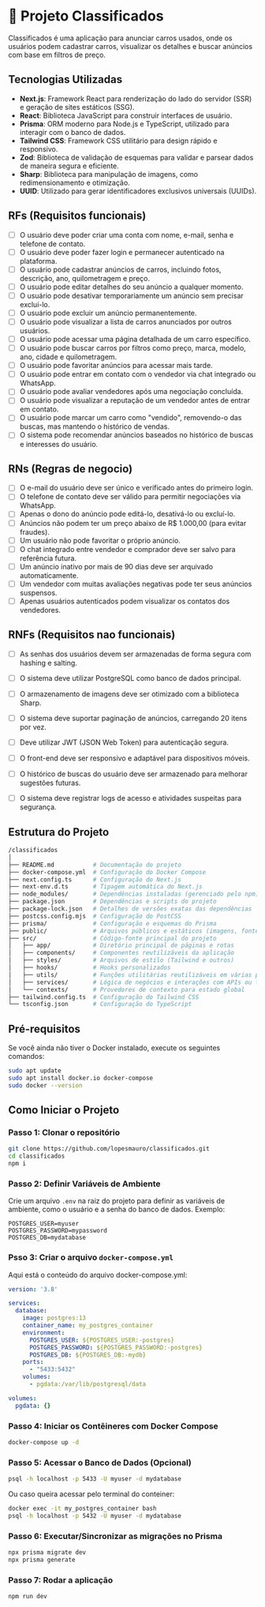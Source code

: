 # 🚗 Projeto Classificados
Classificados é uma aplicação para anunciar carros usados, onde os usuários podem cadastrar carros, visualizar os detalhes e buscar anúncios com base em filtros de preço.

## Tecnologias Utilizadas

- **Next.js**: Framework React para renderização do lado do servidor (SSR) e geração de sites estáticos (SSG).
- **React**: Biblioteca JavaScript para construir interfaces de usuário.
- **Prisma**: ORM moderno para Node.js e TypeScript, utilizado para interagir com o banco de dados.
- **Tailwind CSS**: Framework CSS utilitário para design rápido e responsivo.
- **Zod**: Biblioteca de validação de esquemas para validar e parsear dados de maneira segura e eficiente.
- **Sharp**: Biblioteca para manipulação de imagens, como redimensionamento e otimização.
- **UUID**: Utilizado para gerar identificadores exclusivos universais (UUIDs).

## RFs (Requisitos funcionais)

- [ ] O usuário deve poder criar uma conta com nome, e-mail, senha e telefone de contato.
- [ ] O usuário deve poder fazer login e permanecer autenticado na plataforma.
- [ ] O usuário pode cadastrar anúncios de carros, incluindo fotos, descrição, ano, quilometragem e preço.
- [ ] O usuário pode editar detalhes do seu anúncio a qualquer momento.
- [ ] O usuário pode desativar temporariamente um anúncio sem precisar excluí-lo.
- [ ] O usuário pode excluir um anúncio permanentemente.
- [ ] O usuário pode visualizar a lista de carros anunciados por outros usuários.
- [ ] O usuário pode acessar uma página detalhada de um carro específico.
- [ ] O usuário pode buscar carros por filtros como preço, marca, modelo, ano, cidade e quilometragem.
- [ ] O usuário pode favoritar anúncios para acessar mais tarde.
- [ ] O usuário pode entrar em contato com o vendedor via chat integrado ou WhatsApp.
- [ ] O usuário pode avaliar vendedores após uma negociação concluída.
- [ ] O usuário pode visualizar a reputação de um vendedor antes de entrar em contato.
- [ ] O usuário pode marcar um carro como "vendido", removendo-o das buscas, mas mantendo o histórico de vendas.
- [ ] O sistema pode recomendar anúncios baseados no histórico de buscas e interesses do usuário.

## RNs (Regras de negocio)

- [ ] O e-mail do usuário deve ser único e verificado antes do primeiro login.
- [ ] O telefone de contato deve ser válido para permitir negociações via WhatsApp.
- [ ] Apenas o dono do anúncio pode editá-lo, desativá-lo ou excluí-lo.
- [ ] Anúncios não podem ter um preço abaixo de R$ 1.000,00 (para evitar fraudes).
- [ ] Um usuário não pode favoritar o próprio anúncio.
- [ ] O chat integrado entre vendedor e comprador deve ser salvo para referência futura.
- [ ] Um anúncio inativo por mais de 90 dias deve ser arquivado automaticamente.
- [ ] Um vendedor com muitas avaliações negativas pode ter seus anúncios suspensos.
- [ ] Apenas usuários autenticados podem visualizar os contatos dos vendedores.

## RNFs (Requisitos nao funcionais)

- [ ] As senhas dos usuários devem ser armazenadas de forma segura com hashing e salting.
- [ ] O sistema deve utilizar PostgreSQL como banco de dados principal.
- [ ] O armazenamento de imagens deve ser otimizado com a biblioteca Sharp.
- [ ] O sistema deve suportar paginação de anúncios, carregando 20 itens por vez.
- [ ] Deve utilizar JWT (JSON Web Token) para autenticação segura.
- [ ] O front-end deve ser responsivo e adaptável para dispositivos móveis.
- [ ] O histórico de buscas do usuário deve ser armazenado para melhorar sugestões futuras.
- [ ] O sistema deve registrar logs de acesso e atividades suspeitas para segurança.


## Estrutura do Projeto
```bash
/classificados
│
├── README.md           # Documentação do projeto
├── docker-compose.yml  # Configuração do Docker Compose
├── next.config.ts      # Configuração do Next.js
├── next-env.d.ts       # Tipagem automática do Next.js
├── node_modules/       # Dependências instaladas (gerenciado pelo npm)
├── package.json        # Dependências e scripts do projeto
├── package-lock.json   # Detalhes de versões exatas das dependências
├── postcss.config.mjs  # Configuração do PostCSS
├── prisma/             # Configuração e esquemas do Prisma
├── public/             # Arquivos públicos e estáticos (imagens, fontes, etc.)
├── src/                # Código-fonte principal do projeto
│   ├── app/            # Diretório principal de páginas e rotas
│   ├── components/     # Componentes reutilizáveis da aplicação
│   ├── styles/         # Arquivos de estilo (Tailwind e outros)
│   ├── hooks/          # Hooks personalizados
│   ├── utils/          # Funções utilitárias reutilizáveis em várias partes da aplicação
│   ├── services/       # Lógica de negócios e interações com APIs ou fontes externas de dados
│   └── contexts/       # Provedores de contexto para estado global
├── tailwind.config.ts  # Configuração do Tailwind CSS
└── tsconfig.json       # Configuração do TypeScript
```

## Pré-requisitos

Se você ainda não tiver o Docker instalado, execute os seguintes comandos:

```bash
sudo apt update
sudo apt install docker.io docker-compose
sudo docker --version
```

## Como Iniciar o Projeto

### Passo 1: Clonar o repositório

```bash
git clone https://github.com/lopesmauro/classificados.git
cd classificados
npm i
```

### Passo 2: Definir Variáveis de Ambiente

Crie um arquivo `.env` na raiz do projeto para definir as variáveis de ambiente, como o usuário e a senha do banco de dados. Exemplo:

```env
POSTGRES_USER=myuser
POSTGRES_PASSWORD=mypassword
POSTGRES_DB=mydatabase
```

### Psso 3: Criar o arquivo `docker-compose.yml`

Aqui está o conteúdo do arquivo docker-compose.yml:

```yaml
version: '3.8'

services:
  database:
    image: postgres:13
    container_name: my_postgres_container
    environment:
      POSTGRES_USER: ${POSTGRES_USER:-postgres}
      POSTGRES_PASSWORD: ${POSTGRES_PASSWORD:-postgres}
      POSTGRES_DB: ${POSTGRES_DB:-mydb}
    ports:
      - "5433:5432"
    volumes:
      - pgdata:/var/lib/postgresql/data

volumes:
  pgdata: {}
```

### Passo 4: Iniciar os Contêineres com Docker Compose

```bash
docker-compose up -d
```

### Passo 5: Acessar o Banco de Dados (Opcional)

```bash
psql -h localhost -p 5433 -U myuser -d mydatabase
```

Ou caso queira acessar pelo terminal do conteiner:

```bash
docker exec -it my_postgres_container bash
psql -h localhost -p 5432 -U myuser -d mydatabase
```

### Passo 6: Executar/Sincronizar as migrações no Prisma

```bash
npx prisma migrate dev
npx prisma generate
```

### Passo 7: Rodar a aplicação

```bash
npm run dev
```

